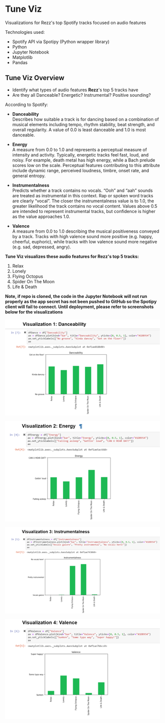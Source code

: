 # Tune Viz

Visualizations for Rezz's top Spotify tracks focused on audio features

Technologies used:

- Spotify API via Spotipy (Python wrapper library)
- Python
- Jupyter Notebook
- Matplotlib
- Pandas

## Tune Viz Overview

- Identify what types of audio features **Rezz**'s top 5 tracks have
- Are they all Danceable? Energetic? Instrumental? Positive sounding?

According to Spotify:

- **Danceability**  
  Describes how suitable a track is for dancing based on a combination of musical elements including tempo, rhythm stability, beat strength, and overall regularity. A value of 0.0 is least danceable and 1.0 is most danceable.

* **Energy**  
  A measure from 0.0 to 1.0 and represents a perceptual measure of intensity and activity. Typically, energetic tracks feel fast, loud, and noisy. For example, death metal has high energy, while a Bach prelude scores low on the scale. Perceptual features contributing to this attribute include dynamic range, perceived loudness, timbre, onset rate, and general entropy.

- **Instrumentalness**  
  Predicts whether a track contains no vocals. “Ooh” and “aah” sounds are treated as instrumental in this context. Rap or spoken word tracks are clearly “vocal”. The closer the instrumentalness value is to 1.0, the greater likelihood the track contains no vocal content. Values above 0.5 are intended to represent instrumental tracks, but confidence is higher as the value approaches 1.0.

* **Valence**  
  A measure from 0.0 to 1.0 describing the musical positiveness conveyed by a track. Tracks with high valence sound more positive (e.g. happy, cheerful, euphoric), while tracks with low valence sound more negative (e.g. sad, depressed, angry).

**Tune Viz visualizes these audio features for Rezz's top 5 tracks:**

1. Relax
2. Lonely
3. Flying Octopus
4. Spider On The Moon
5. Life & Death

**Note, if repo is cloned, the code in the Jupyter Notebook will not run properly as the app secret has not been pushed to GitHub so the Spotipy client will fail to connect. Until deployment, please refer to screenshots below for the visualizations**

![](viz-screenshots/tune-viz-danceability.PNG)

![](viz-screenshots/tune-viz-energy.PNG)

![](viz-screenshots/tune-viz-instrumentalness.PNG)

![](viz-screenshots/tune-viz-valence.PNG)
